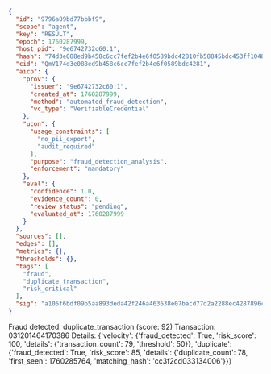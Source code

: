 ```json
{
  "id": "9796a89bd77bbbf9",
  "scope": "agent",
  "key": "RESULT",
  "epoch": 1760287999,
  "host_pid": "9e6742732c60:1",
  "hash": "74d3e088ed9b458c6cc7fef2b4e6f0589bdc42810fb58845bdc453ff10480b5f",
  "cid": "QmV174d3e088ed9b458c6cc7fef2b4e6f0589bdc4281",
  "aicp": {
    "prov": {
      "issuer": "9e6742732c60:1",
      "created_at": 1760287999,
      "method": "automated_fraud_detection",
      "vc_type": "VerifiableCredential"
    },
    "ucon": {
      "usage_constraints": [
        "no_pii_export",
        "audit_required"
      ],
      "purpose": "fraud_detection_analysis",
      "enforcement": "mandatory"
    },
    "eval": {
      "confidence": 1.0,
      "evidence_count": 0,
      "review_status": "pending",
      "evaluated_at": 1760287999
    }
  },
  "sources": [],
  "edges": [],
  "metrics": {},
  "thresholds": {},
  "tags": [
    "fraud",
    "duplicate_transaction",
    "risk_critical"
  ],
  "sig": "a105f6bdf09b5aa893deda42f246a463638e07bacd77d2a2288ec4287896c2fd"
}
```

Fraud detected: duplicate_transaction (score: 92)
Transaction: 031201464170386
Details: {'velocity': {'fraud_detected': True, 'risk_score': 100, 'details': {'transaction_count': 79, 'threshold': 50}}, 'duplicate': {'fraud_detected': True, 'risk_score': 85, 'details': {'duplicate_count': 78, 'first_seen': 1760285764, 'matching_hash': 'cc3f2cd033134006'}}}